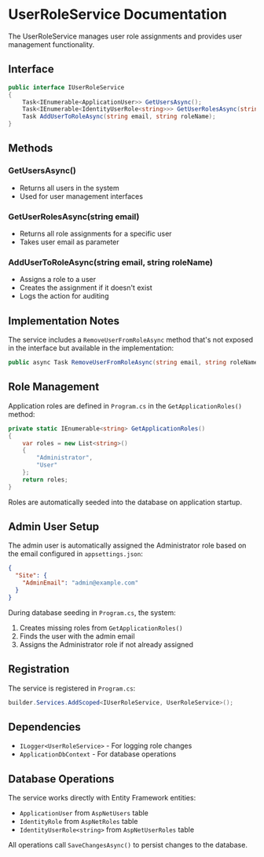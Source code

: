 # UserRoleService Documentation

The UserRoleService manages user role assignments and provides user management functionality.

## Interface

```csharp
public interface IUserRoleService
{
    Task<IEnumerable<ApplicationUser>> GetUsersAsync();
    Task<IEnumerable<IdentityUserRole<string>>> GetUserRolesAsync(string email);
    Task AddUserToRoleAsync(string email, string roleName);
}
```

## Methods

### GetUsersAsync()
- Returns all users in the system
- Used for user management interfaces

### GetUserRolesAsync(string email)
- Returns all role assignments for a specific user
- Takes user email as parameter

### AddUserToRoleAsync(string email, string roleName)
- Assigns a role to a user
- Creates the assignment if it doesn't exist
- Logs the action for auditing

## Implementation Notes

The service includes a `RemoveUserFromRoleAsync` method that's not exposed in the interface but available in the implementation:

```csharp
public async Task RemoveUserFromRoleAsync(string email, string roleName)
```

## Role Management

Application roles are defined in `Program.cs` in the `GetApplicationRoles()` method:

```csharp
private static IEnumerable<string> GetApplicationRoles()
{
    var roles = new List<string>()
    {
        "Administrator",
        "User"
    };
    return roles;
}
```

Roles are automatically seeded into the database on application startup.

## Admin User Setup

The admin user is automatically assigned the Administrator role based on the email configured in `appsettings.json`:

```json
{
  "Site": {
    "AdminEmail": "admin@example.com"
  }
}
```

During database seeding in `Program.cs`, the system:
1. Creates missing roles from `GetApplicationRoles()`
2. Finds the user with the admin email
3. Assigns the Administrator role if not already assigned

## Registration

The service is registered in `Program.cs`:

```csharp
builder.Services.AddScoped<IUserRoleService, UserRoleService>();
```

## Dependencies

- `ILogger<UserRoleService>` - For logging role changes
- `ApplicationDbContext` - For database operations

## Database Operations

The service works directly with Entity Framework entities:
- `ApplicationUser` from `AspNetUsers` table
- `IdentityRole` from `AspNetRoles` table  
- `IdentityUserRole<string>` from `AspNetUserRoles` table

All operations call `SaveChangesAsync()` to persist changes to the database.
